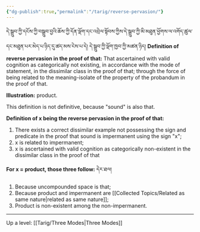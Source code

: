 ```yaml
---
{"dg-publish":true,"permalink":"/tarig/reverse-pervasion/"}
---
```


དེ་སྒྲུབ་ཀྱི་དངོས་ཀྱི་བསྒྲུབ་བྱའི་ཆོས་ཀྱི་དོན་ལྡོག་དང་འབྲེལ་སྟོབས་ཀྱིས་དེ་སྒྲུབ་ཀྱི་མི་མཐུན་ཕྱོགས་ལ་འགོད་ཚུལ་དང་མཐུན་པར་མེད་པ་ཉིད་དུ་ཚད་མས་ངེས་པ་དེ། 
དེ་སྒྲུབ་ཀྱི་ལྡོག་ཁྱབ་ཀྱི་མཚན་ཉིད།
**Definition of reverse pervasion in the proof of that:**
That ascertained with valid cognition as categorically not existing, in accordance with the mode of statement, in the dissimilar class in the proof of that; through the force of being related to the meaning-isolate of the property of the probandum in the proof of that.

**Illustration:** product.

This definition is not definitive, because "sound" is also that.

**Definition of x being the reverse pervasion in the proof of that:**
1. There exists a correct dissimilar example not possessing the sign and predicate in the proof that sound is impermanent using the sign "x";
2. x is related to impermanent;
3. x is ascertained with valid cognition as categorically non-existent in the dissimilar class in the proof of that

**For x = product, those three follow:** དེར་ཐལ།
1. Because uncompounded space is that;
2. Because product and impermanent are [[Collected Topics/Related as same nature\|related as same nature]];
3. Product is non-existent among the non-impermanent.

---
Up a level: [[Tarig/Three Modes\|Three Modes]]